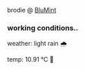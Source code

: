 brodie @ [BluMint](https://www.linkedin.com/company/blumint-io/)

<!--weather_start-->
### working conditions..

weather: light rain 🌧️

temp: 10.91 °C 👕

<!--weather_end-->
